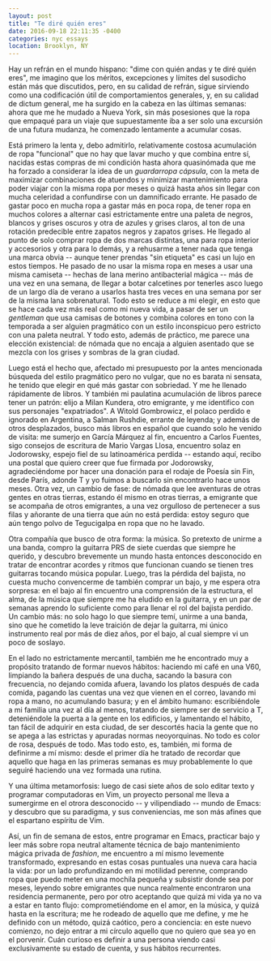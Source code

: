 ```yaml
---
layout: post
title: "Te diré quién eres"
date: 2016-09-18 22:11:35 -0400
categories: nyc essays
location: Brooklyn, NY
---
```


Hay un refrán en el mundo hispano: "dime con quién andas y te diré quién eres", me imagino que los méritos, excepciones y límites del susodicho están más que discutidos, pero, en su calidad de refrán, sigue sirviendo como una codificación útil de comportamientos generales, y, en su calidad de dictum general, me ha surgido en la cabeza en las últimas semanas: ahora que me he mudado a Nueva York, sin más posesiones que la ropa que empaqué para un viaje que supuestamente iba a ser solo una excursión de una futura mudanza, he comenzado lentamente a acumular cosas.

Está primero la lenta y, debo admitirlo, relativamente costosa acumulación de ropa "funcional" que no hay que lavar mucho y que combina entre sí, nacidas estas compras de mi condición hasta ahora quasinómada que me ha forzado a considerar la idea de un _guardarropa cápsula_, con la meta de maximizar combinaciones de atuendos y minimizar mantenimiento para poder viajar con la misma ropa por meses o quizá hasta años sin llegar con mucha celeridad a confundirse con un damnificado errante. He pasado de gastar poco en mucha ropa a gastar más en poca ropa, de tener ropa en muchos colores a alternar casi estrictamente entre una paleta de negros, blancos y grises oscuros y otra de azules y grises claros, al ton de una rotación predecible entre zapatos negros y zapatos grises. He llegado al punto de solo comprar ropa de dos marcas distintas, una para ropa interior y accesorios y otra para lo demás, y a rehusarme a tener nada que tenga una marca obvia -- aunque tener prendas "sin etiqueta" es casi un lujo en estos tiempos. He pasado de no usar la misma ropa en meses a usar una misma camiseta -- hechas de lana merino antibacterial mágica -- más de una vez en una semana, de llegar a botar calcetines por tenerles asco luego de un largo día de verano a usarlos hasta tres veces en una semana por ser de la misma lana sobrenatural. Todo esto se reduce a mi elegir, en esto que se hace cada vez más real como mi nueva vida, a pasar de ser un _gentleman_ que usa camisas de botones y combina colores en tono con la temporada a  ser alguien pragmático con un estilo inconspicuo pero estricto con una paleta neutral. Y todo esto, además de práctico, me parece una elección existencial: de nómada que no encaja a alguien asentado que se mezcla con los grises y sombras de la gran ciudad.

Luego está el hecho que, afectado mi presupuesto por la antes mencionada búsqueda del estilo pragmático pero no vulgar, que no es barata ni sensata, he tenido que elegir en qué más gastar con sobriedad. Y me he llenado rápidamente de libros. Y también mi paulatina acumulación de libros parece tener un patrón: elijo a Milan Kundera, otro emigrante, y me identifico con sus personajes "expatriados". A Witold Gombrowicz, el polaco perdido e ignorado en Argentina, a Salman Rushdie, errante de leyenda; y además de otros desplazados, busco más libros en español que cuando solo he venido de visita: me sumerjo en García Márquez al fin, encuentro a Carlos Fuentes, sigo consejos de escritura de Mario Vargas Llosa, encuentro solaz en Jodorowsky, espejo fiel de su latinoamérica perdida -- estando aquí, recibo una postal que quiero creer que fue firmada por Jodorowsky, agradeciéndome por hacer una donación para el rodaje de Poesía sin Fin, desde París, adonde T y yo fuimos a buscarlo sin encontrarlo hace unos meses. Otra vez, un cambio de fase: de nómada que lee aventuras de otras gentes en otras tierras, estando él mismo en otras tierras, a emigrante que se acompaña de otros emigrantes, a una vez orgulloso de pertenecer a sus filas y añorante de una tierra que aún no está perdida: estoy seguro que aún tengo polvo de Tegucigalpa en ropa que no he lavado.

Otra compañía que busco de otra forma: la música. So pretexto de unirme a una banda, compro la guitarra PRS de siete cuerdas que siempre he querido, y descubro brevemente un mundo hasta entonces desconocido en tratar de encontrar acordes y ritmos que funcionan cuando se tienen tres guitarras tocando música popular. Luego, tras la pérdida del bajista, no cuesta mucho convencerme de también comprar un bajo, y me espera otra sorpresa: en el bajo al fin encuentro una comprensión de la estructura, el alma, de la música que siempre me ha eludido en la guitarra, y en un par de semanas aprendo lo suficiente como para llenar el rol del bajista perdido. Un cambio más: no solo hago lo que siempre temí, unirme a una banda, sino que he cometido la leve traición de dejar la guitarra, mi único instrumento real por más de diez años, por el bajo, al cual siempre vi un poco de soslayo. 

En el lado no estrictamente mercantil, también me he encontrado muy a propósito tratando de formar nuevos hábitos: haciendo mi café en una V60, limpiando la bañera después de una ducha, sacando la basura con frecuencia, no dejando comida afuera, lavando los platos después de cada comida, pagando las cuentas una vez que vienen en el correo, lavando mi ropa a mano, no acumulando basura; y en el ámbito humano: escribiéndole a mi familia una vez al día al menos, tratando de siempre ser de servicio a T, deteniéndole la puerta a la gente en los edificios, y lamentando el hábito, tan fácil de adquirir en esta ciudad, de ser descortés hacia la gente que no se apega a las estrictas y apuradas normas neoyorquinas. No todo es color de rosa, después de todo. Mas todo esto, es, también, mi forma de definirme a mí mismo: desde el primer día he tratado de recordar que aquello que haga en las primeras semanas es muy probablemente lo que seguiré haciendo una vez formada una rutina.

Y una última metamorfosis: luego de casi siete años de solo editar texto y programar computadoras en Vim, un proyecto personal me lleva a sumergirme en el otrora desconocido -- y vilipendiado -- mundo de Emacs: y descubro que su paradigma, y sus conveniencias, me son más afines que el espartano espíritu de Vim.

Así, un fin de semana de estos, entre programar en Emacs, practicar bajo y leer más sobre ropa neutral altamente técnica de bajo mantenimiento mágica privada de _fashion_, me encuentro a mí mismo levemente transformado, expresando en estas cosas puntuales una nueva cara hacia la vida: por un lado profundizando en mi motilidad perenne, comprando ropa que puedo meter en una mochila pequeña y subsistir donde sea por meses, leyendo sobre emigrantes que nunca realmente encontraron una residencia permanente, pero por otro aceptando que quizá mi vida ya no va a estar en tanto flujo: comprometiéndome en el amor, en la música, y quizá hasta en la escritura; me he rodeado de aquello que me define, y me he definido con un método, quizá caótico, pero a conciencia: en este nuevo comienzo, no dejo entrar a mi círculo aquello que no quiero que sea yo en el porvenir. Cuán curioso es definir a una persona viendo casi exclusivamente su estado de cuenta, y sus hábitos recurrentes.

